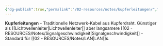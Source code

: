 ```yaml
---
{"dg-publish":true,"permalink":"/02-resources/notes/kupferleitungen/","tags":["informatik/netzwerk/kabel","übertragung/elektrisch"],"noteIcon":"","updated":"2025-09-10T16:35:24.000+02:00"}
---
```



**Kupferleitungen** - Traditionelle Netzwerk-Kabel aus Kupferdraht.
Günstiger als [[Lichtwellenleiter\|Lichtwellenleiter]] aber langsamere [[02 - RESOURCES/Notes/Signalgeschwindigkeit\|Signalgeschwindigkeit]] - Standard für [[02 - RESOURCES/Notes/LAN\|LAN]]s.